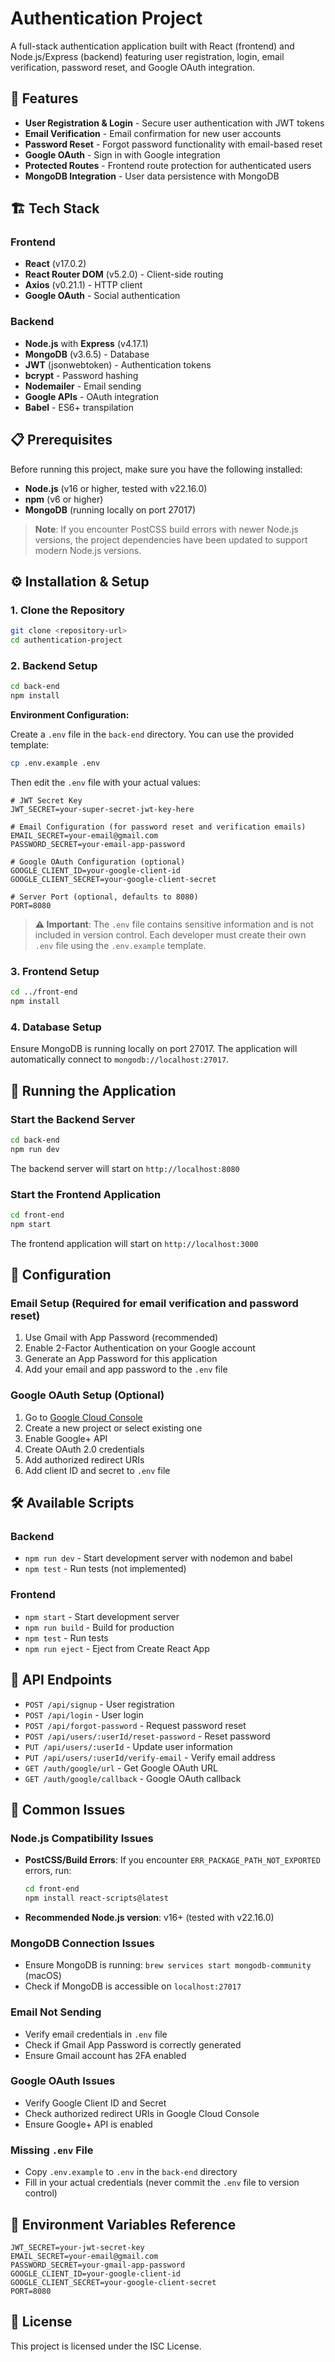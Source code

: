 # Authentication Project

A full-stack authentication application built with React (frontend) and Node.js/Express (backend) featuring user registration, login, email verification, password reset, and Google OAuth integration.

## 🚀 Features

- **User Registration & Login** - Secure user authentication with JWT tokens
- **Email Verification** - Email confirmation for new user accounts
- **Password Reset** - Forgot password functionality with email-based reset
- **Google OAuth** - Sign in with Google integration
- **Protected Routes** - Frontend route protection for authenticated users
- **MongoDB Integration** - User data persistence with MongoDB

## 🏗️ Tech Stack

### Frontend
- **React** (v17.0.2)
- **React Router DOM** (v5.2.0) - Client-side routing
- **Axios** (v0.21.1) - HTTP client
- **Google OAuth** - Social authentication

### Backend
- **Node.js** with **Express** (v4.17.1)
- **MongoDB** (v3.6.5) - Database
- **JWT** (jsonwebtoken) - Authentication tokens
- **bcrypt** - Password hashing
- **Nodemailer** - Email sending
- **Google APIs** - OAuth integration
- **Babel** - ES6+ transpilation

## 📋 Prerequisites

Before running this project, make sure you have the following installed:

- **Node.js** (v16 or higher, tested with v22.16.0)
- **npm** (v6 or higher)
- **MongoDB** (running locally on port 27017)

> **Note**: If you encounter PostCSS build errors with newer Node.js versions, the project dependencies have been updated to support modern Node.js versions.

## ⚙️ Installation & Setup

### 1. Clone the Repository
```bash
git clone <repository-url>
cd authentication-project
```

### 2. Backend Setup

```bash
cd back-end
npm install
```

**Environment Configuration:**

Create a `.env` file in the `back-end` directory. You can use the provided template:

```bash
cp .env.example .env
```

Then edit the `.env` file with your actual values:

```env
# JWT Secret Key
JWT_SECRET=your-super-secret-jwt-key-here

# Email Configuration (for password reset and verification emails)
EMAIL_SECRET=your-email@gmail.com
PASSWORD_SECRET=your-email-app-password

# Google OAuth Configuration (optional)
GOOGLE_CLIENT_ID=your-google-client-id
GOOGLE_CLIENT_SECRET=your-google-client-secret

# Server Port (optional, defaults to 8080)
PORT=8080
```

> **⚠️ Important**: The `.env` file contains sensitive information and is not included in version control. Each developer must create their own `.env` file using the `.env.example` template.

### 3. Frontend Setup

```bash
cd ../front-end
npm install
```

### 4. Database Setup

Ensure MongoDB is running locally on port 27017. The application will automatically connect to `mongodb://localhost:27017`.

## 🚀 Running the Application

### Start the Backend Server
```bash
cd back-end
npm run dev
```
The backend server will start on `http://localhost:8080`

### Start the Frontend Application
```bash
cd front-end
npm start
```
The frontend application will start on `http://localhost:3000`

## 🔧 Configuration

### Email Setup (Required for email verification and password reset)
1. Use Gmail with App Password (recommended)
2. Enable 2-Factor Authentication on your Google account
3. Generate an App Password for this application
4. Add your email and app password to the `.env` file

### Google OAuth Setup (Optional)
1. Go to [Google Cloud Console](https://console.cloud.google.com/)
2. Create a new project or select existing one
3. Enable Google+ API
4. Create OAuth 2.0 credentials
5. Add authorized redirect URIs
6. Add client ID and secret to `.env` file

## 🛠️ Available Scripts

### Backend
- `npm run dev` - Start development server with nodemon and babel
- `npm test` - Run tests (not implemented)

### Frontend
- `npm start` - Start development server
- `npm run build` - Build for production
- `npm test` - Run tests
- `npm run eject` - Eject from Create React App

## 🔐 API Endpoints

- `POST /api/signup` - User registration
- `POST /api/login` - User login
- `POST /api/forgot-password` - Request password reset
- `POST /api/users/:userId/reset-password` - Reset password
- `PUT /api/users/:userId` - Update user information
- `PUT /api/users/:userId/verify-email` - Verify email address
- `GET /auth/google/url` - Get Google OAuth URL
- `GET /auth/google/callback` - Google OAuth callback

## 🚨 Common Issues

### Node.js Compatibility Issues
- **PostCSS/Build Errors**: If you encounter `ERR_PACKAGE_PATH_NOT_EXPORTED` errors, run:
  ```bash
  cd front-end
  npm install react-scripts@latest
  ```
- **Recommended Node.js version**: v16+ (tested with v22.16.0)

### MongoDB Connection Issues
- Ensure MongoDB is running: `brew services start mongodb-community` (macOS)
- Check if MongoDB is accessible on `localhost:27017`

### Email Not Sending
- Verify email credentials in `.env` file
- Check if Gmail App Password is correctly generated
- Ensure Gmail account has 2FA enabled

### Google OAuth Issues
- Verify Google Client ID and Secret
- Check authorized redirect URIs in Google Cloud Console
- Ensure Google+ API is enabled

### Missing `.env` File
- Copy `.env.example` to `.env` in the `back-end` directory
- Fill in your actual credentials (never commit the `.env` file to version control)

## 📝 Environment Variables Reference

```env
JWT_SECRET=your-jwt-secret-key
EMAIL_SECRET=your-email@gmail.com
PASSWORD_SECRET=your-gmail-app-password
GOOGLE_CLIENT_ID=your-google-client-id
GOOGLE_CLIENT_SECRET=your-google-client-secret
PORT=8080
```

## 📄 License

This project is licensed under the ISC License.
